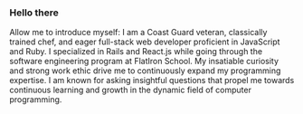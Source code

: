 ### Hello there

Allow me to introduce myself: 
I am a Coast Guard veteran, classically trained chef, and eager full-stack web developer proficient in JavaScript and Ruby. I specialized in Rails and React.js while going through the software engineering program at FlatIron School. My insatiable curiosity and strong work ethic drive me to continuously expand my programming expertise. I am known for asking insightful questions that propel me towards continuous learning and growth in the dynamic field of computer programming.
<!--
**danielerice/danielerice** is a ✨ _special_ ✨ repository because its `README.md` (this file) appears on your GitHub profile.

Here are some ideas to get you started:

- 🔭 I’m currently working on ...
- 🌱 I’m currently learning ...
- 👯 I’m looking to collaborate on ...
- 🤔 I’m looking for help with ...
- 💬 Ask me about ...
- 📫 How to reach me: ...
- 😄 Pronouns: ...
- ⚡ Fun fact: ...
-->
